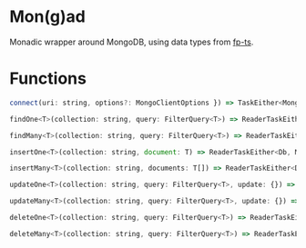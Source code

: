 # Mon(g)ad

Monadic wrapper around MongoDB, using data types from [fp-ts](https://github.com/gcanti/fp-ts).

# Functions

```js
connect(uri: string, options?: MongoClientOptions }) => TaskEither<MongoError, MongoClient>
```

```js
findOne<T>(collection: string, query: FilterQuery<T>) => ReaderTaskEither<Db, MongoError, T>
```

```js
findMany<T>(collection: string, query: FilterQuery<T>) => ReaderTaskEither<Db, MongoError, T[]>
```

```js
insertOne<T>(collection: string, document: T) => ReaderTaskEither<Db, MongoError, T>
```

```js
insertMany<T>(collection: string, documents: T[]) => ReaderTaskEither<Db, MongoError, T[]>
```

```js
updateOne<T>(collection: string, query: FilterQuery<T>, update: {}) => ReaderTaskEither<Db, MongoError, T>
```

```js
updateMany<T>(collection: string, query: FilterQuery<T>, update: {}) => ReaderTaskEither<Db, MongoError, T[]>
```

```js
deleteOne<T>(collection: string, query: FilterQuery<T>) => ReaderTaskEither<Db, MongoError, T>
```

```js
deleteMany<T>(collection: string, query: FilterQuery<T>) => ReaderTaskEither<Db, MongoError, T[]>
```
